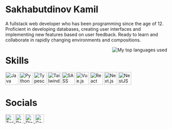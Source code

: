 # Sakhabutdinov Kamil

A fullstack web developer who has been programming since the age of 12. Proficient in developing databases, creating user interfaces and implementing new features based on user feedback. Ready to learn and collaborate in rapidly changing environments and compositions.

<img align="right" alt="My top languages used" src="https://github-readme-stats.vercel.app/api/top-langs/?username=Domin-MND&theme=github_dark&show_icons=true&layout=compact&border_color=21262d&border_radius=6" />

# Skills

<div>
  <img align="top" alt="Java" width="40px" src="https://skillicons.dev/icons?i=java" />
  <img align="top" alt="Python" width="40px" src="https://skillicons.dev/icons?i=py" />
  <img align="top" alt="Typescript" width="40px" src="https://skillicons.dev/icons?i=ts" />
  <img align="top" alt="Tailwind CSS" width="40px" src="https://skillicons.dev/icons?i=tailwind" />
  <img align="top" alt="SASS" width="40px" src="https://skillicons.dev/icons?i=sass" />
  <img align="top" alt="Vue.js" width="40px" src="https://skillicons.dev/icons?i=vue" />
  <img align="top" alt="React" width="40px" src="https://skillicons.dev/icons?i=react" />
  <img align="top" alt="Next.js" width="40px" src="https://skillicons.dev/icons?i=nextjs" />
  <img align="top" alt="NestJS" width="40px" src="https://skillicons.dev/icons?i=nestjs" />
</div>


# Socials

<a href="https://twitter.com/Dominiff">
  <img alt="Twitter" src="https://img.shields.io/twitter/follow/Dominiff?color=335d8c&label=Dominiff&logo=twitter&logoWidth=25&logoColor=335d8c&labelColor=0d1117&style=for-the-badge" height="27px" />
</a>
<a href="https://reddit.com/u/Domin-MC">
  <img alt="Reddit" src="https://img.shields.io/reddit/user-karma/link/Domin-MC?color=335d8c&label=u%2FDomin-MC&logo=reddit&logoWidth=25&logoColor=335d8c&labelColor=0d1117&style=for-the-badge" height="27px" />
</a>
<a href="https://discord.com/users/418306434317680641">
  <img alt="Discord" src="https://img.shields.io/badge/Domin-%232874-335d8c?style=for-the-badge&logo=discord&logoWidth=25&logoColor=335d8c&labelColor=0d1117" height="27px" />
</a>
<a href="https://domin.pro">
  <img alt="Card" src="https://img.shields.io/badge/Card-domin.pro-335d8c?style=for-the-badge&logoWidth=25&labelColor=0d1117" height="27px" />
</a>
